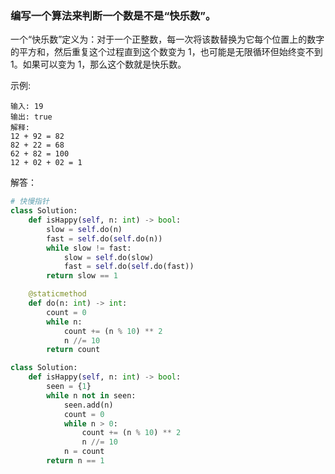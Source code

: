 ### 编写一个算法来判断一个数是不是“快乐数”。

一个“快乐数”定义为：对于一个正整数，每一次将该数替换为它每个位置上的数字的平方和，然后重复这个过程直到这个数变为 1，也可能是无限循环但始终变不到 1。如果可以变为 1，那么这个数就是快乐数。

示例: 

    输入: 19
    输出: true
    解释: 
    12 + 92 = 82
    82 + 22 = 68
    62 + 82 = 100
    12 + 02 + 02 = 1

解答：

```python
# 快慢指针
class Solution:
    def isHappy(self, n: int) -> bool:
        slow = self.do(n)
        fast = self.do(self.do(n))
        while slow != fast:
            slow = self.do(slow)
            fast = self.do(self.do(fast))
        return slow == 1

    @staticmethod
    def do(n: int) -> int:
        count = 0
        while n:
            count += (n % 10) ** 2
            n //= 10
        return count
```

```python
class Solution:
    def isHappy(self, n: int) -> bool:
        seen = {1}
        while n not in seen:
            seen.add(n)
            count = 0
            while n > 0:
                count += (n % 10) ** 2
                n //= 10
            n = count
        return n == 1
```
